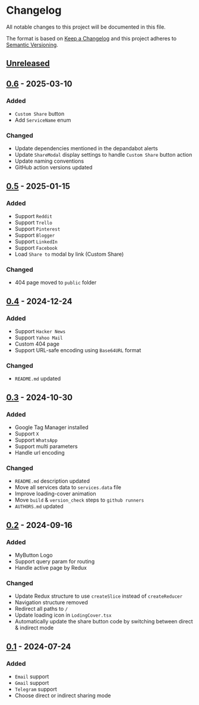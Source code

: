 # Changelog

All notable changes to this project will be documented in this file.

The format is based on [Keep a Changelog](http://keepachangelog.com/en/1.0.0/)
and this project adheres to [Semantic Versioning](http://semver.org/spec/v2.0.0.html).

## [Unreleased]
## [0.6] - 2025-03-10
### Added
- `Custom Share` button
- Add `ServiceName` enum
### Changed
- Update dependencies mentioned in the depandabot alerts
- Update `ShareModal` display settings to handle `Custom Share` button action
- Update naming conventions
- GitHub action versions updated
## [0.5] - 2025-01-15
### Added
- Support `Reddit`
- Support `Trello`
- Support `Pinterest`
- Support `Blogger`
- Support `LinkedIn`
- Support `Facebook`
- Load `Share to` modal by link (Custom Share)
### Changed
- 404 page moved to `public` folder
## [0.4] - 2024-12-24
### Added
- Support `Hacker News`
- Support `Yahoo Mail`
- Custom 404 page
- Support URL-safe encoding using `Base64URL` format
### Changed
- `README.md` updated
## [0.3] - 2024-10-30
### Added
- Google Tag Manager installed
- Support `X`
- Support `WhatsApp`
- Support multi parameters
- Handle url encoding
### Changed
- `README.md` description updated
- Move all services data to `services.data` file
- Improve loading-cover animation
- Move `build` & `version_check` steps to `github runners`
- `AUTHORS.md` updated
## [0.2] - 2024-09-16
### Added
-   MyButton Logo
-   Support query param for routing
-   Handle active page by Redux
### Changed
-   Update Redux structure to use `createSlice` instead of `createReducer`
-   Navigation structure removed
-   Redirect all paths to `/`
-   Update loading icon in `LodingCover.tsx`
-   Automatically update the share button code by switching between direct & indirect mode

## [0.1] - 2024-07-24
### Added
-   `Email` support
-   `Gmail` support
-   `Telegram` support
-   Choose direct or indirect sharing mode

[Unreleased]: https://github.com/openscilab/mybutton/compare/v0.6...dev
[0.6]: https://github.com/openscilab/mybutton/compare/v0.5...v0.6
[0.5]: https://github.com/openscilab/mybutton/compare/v0.4...v0.5
[0.4]: https://github.com/openscilab/mybutton/compare/v0.3...v0.4
[0.3]: https://github.com/openscilab/mybutton/compare/v0.2...v0.3
[0.2]: https://github.com/openscilab/mybutton/compare/v0.1...v0.2
[0.1]: https://github.com/openscilab/mybutton/compare/c6df6cc...v0.1
